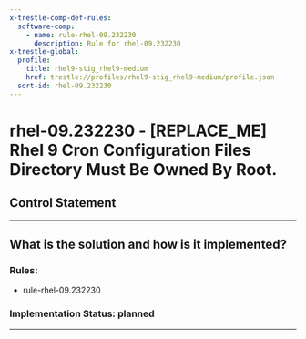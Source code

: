 ```yaml
---
x-trestle-comp-def-rules:
  software-comp:
    - name: rule-rhel-09.232230
      description: Rule for rhel-09.232230
x-trestle-global:
  profile:
    title: rhel9-stig_rhel9-medium
    href: trestle://profiles/rhel9-stig_rhel9-medium/profile.json
  sort-id: rhel-09.232230
---
```


# rhel-09.232230 - \[REPLACE_ME\] Rhel 9 Cron Configuration Files Directory Must Be Owned By Root.

## Control Statement

______________________________________________________________________

## What is the solution and how is it implemented?

<!-- For implementation status enter one of: implemented, partial, planned, alternative, not-applicable -->

<!-- Note that the list of rules under ### Rules: is read-only and changes will not be captured after assembly to JSON -->

<!-- Add control implementation description here for control: rhel-09.232230 -->

### Rules:

  - rule-rhel-09.232230

### Implementation Status: planned

______________________________________________________________________
